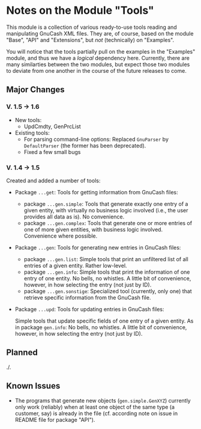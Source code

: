 # Notes on the Module "Tools"

This module is a collection of various ready-to-use tools reading and manipulating GnuCash XML files. They are, of course, based on the module "Base", "API" and "Extensions", but *not* (technically) on "Examples".

You will notice that the tools partially pull on the examples in the "Examples" module, and thus we have a *logical* dependency here. Currently, there are many similarties between the two modules, but expect those two modules to deviate from one another in the course of the future releases to come.

## Major Changes 
### V. 1.5 &rarr; 1.6
* New tools: 
  * UpdCmdty, GenPrcList
* Existing tools: 
  * For parsing command-line options: Replaced `GnuParser` by `DefaultParser` (the former has been deprecated).
  * Fixed a few small bugs

### V. 1.4 &rarr; 1.5
Created and added a number of tools:

* Package `...get`: Tools for getting information from GnuCash files:
	* package `...gen.simple`: Tools that generate exactly one entry of a given entity, with virtually no business logic involved (i.e., the user provides all data as is). No convenience.
	* package `...gen.complex`: Tools that generate one or more entries of one of more given entities, with business logic involved. Convenience where possible.
* Package `...gen`: Tools for generating new entries in GnuCash files:
	* package `...gen.list`: Simple tools that print an unfiltered list of all entries of a given entity. Rather low-level.
	* package `...gen.info`: Simple tools that print the information of one entry of one entity. No bells, no whistles. A little bit of convenience, however, in how selecting the entry (not just by ID).
	* package `...gen.sonstige`: Specialized tool (currently, only one) that retrieve specific information from the GnuCash file.
* Package `...upd`: Tools for updating entries in GnuCash files:

	Simple tools that update specific fields of one entry of a given entity. As in package `gen.info`: No bells, no whistles. A little bit of convenience, however, in how selecting the entry (not just by ID).

## Planned
./.

## Known Issues
* The programs that generate new objects (`gen.simple.GenXYZ`) currently only work (reliably) when at least one object of the same type (a customer, say) is already in the file (cf. according note on issue in README file for package "API").
